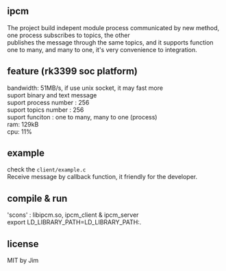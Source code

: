 ## ipcm
The project build indepent module process communicated by new method, one process subscribes to topics, the other  
publishes the message through the same topics, and it supports function one to many, and  many to one, it's very
convenience to integration.

## feature (rk3399 soc platform)
bandwidth: 51MB/s, if use unix socket, it may fast more  
suport binary and text message  
suport process number : 256   
suport topics number : 256  
suport funciton : one to many, many to one (process)  
ram: 129kB  
cpu: 11%  

## example
check the `client/example.c`  
Receive message by callback function, it friendly for the developer.

## compile & run
'scons' : libipcm.so, ipcm_client & ipcm_server  
export LD_LIBRARY_PATH=LD_LIBRARY_PATH:.

## license
MIT by Jim

